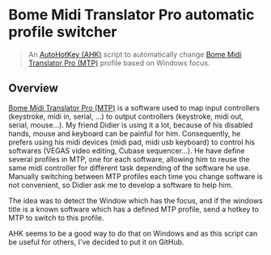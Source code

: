 # Bome Midi Translator Pro automatic profile switcher

> An [AutoHotKey (AHK)](https://www.autohotkey.com/) script to automatically change [Bome Midi Translator Pro (MTP)](https://www.bome.com/products/miditranslator) profile based on Windows focus.

## Overview

[Bome Midi Translator Pro (MTP)](https://www.bome.com/products/miditranslator) is a software used to map input controllers (keystroke, midi in, serial, ...) to output controllers (keystroke, midi out, serial, mouse...). My friend Didier is using it a lot, because of his disabled hands, mouse and keyboard can be painful for him. Consequently, he prefers using his midi devices (midi pad, midi usb keyboard) to control his softwares (VEGAS video editing, Cubase sequencer...). He have define several profiles in MTP, one for each software, allowing him to reuse the same midi controller for different task depending of the software he use. Manually switching between MTP profiles each time you change software is not convenient, so Didier ask me to develop a software to help him.

The idea was to detect the Window which has the focus, and if the windows title is a known software which has a defined MTP profile, send a hotkey to MTP to switch to this profile.

AHK seems to be a good way to do that on Windows and as this script can be useful for others, I've decided to put it on GitHub.
